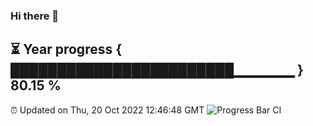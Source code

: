 ### Hi there 👋
⏳ Year progress { ████████████████████████▁▁▁▁▁▁ } 80.15 %
---
⏰ Updated on Thu, 20 Oct 2022 12:46:48 GMT
![Progress Bar CI](https://github.com/liununu/liununu/workflows/Progress%20Bar%20CI/badge.svg)
